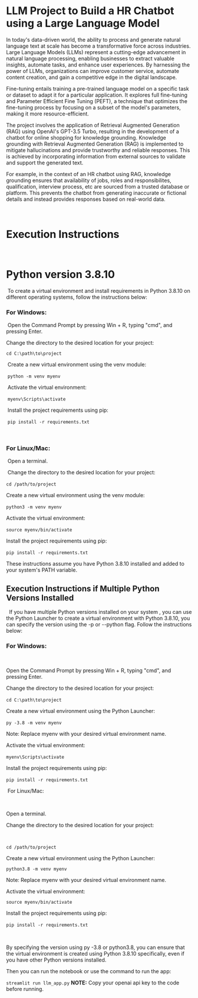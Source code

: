
# **LLM Project to Build a HR Chatbot using a Large Language Model**

In today's data-driven world, the ability to process and generate natural language text at scale has become a transformative force across industries. Large Language Models (LLMs) represent a cutting-edge advancement in natural language processing, enabling businesses to extract valuable insights, automate tasks, and enhance user experiences. By harnessing the power of LLMs, organizations can improve customer service, automate content creation, and gain a competitive edge in the digital landscape.

Fine-tuning entails training a pre-trained language model on a specific task or dataset to adapt it for a particular application. It explores full fine-tuning and Parameter Efficient Fine Tuning (PEFT), a technique that optimizes the fine-tuning process by focusing on a subset of the model's parameters, making it more resource-efficient.

The project involves the application of Retrieval Augmented Generation (RAG) using OpenAI's GPT-3.5 Turbo, resulting in the development of a chatbot for online shopping for knowledge grounding. Knowledge grounding with Retrieval Augmented Generation (RAG) is implemented to mitigate hallucinations and provide trustworthy and reliable responses. This is achieved by incorporating information from external sources to validate and support the generated text.

For example, in the context of an HR chatbot using RAG, knowledge grounding ensures that availability of jobs, roles and responsibilites, qualification, interview process, etc are sourced from a trusted database or platform. This prevents the chatbot from generating inaccurate or fictional details and instead provides responses based on real-world data.

​
​
​
# Execution Instructions
​
# Python version 3.8.10
​
To create a virtual environment and install requirements in Python 3.8.10 on different operating systems, follow the instructions below:
​
### For Windows:
​
Open the Command Prompt by pressing Win + R, typing "cmd", and pressing Enter.
​

Change the directory to the desired location for your project:
​

`cd C:\path\to\project`

​
Create a new virtual environment using the venv module:

​
`python -m venv myenv`

​
Activate the virtual environment:

​
`myenv\Scripts\activate`

​
Install the project requirements using pip:

​
`pip install -r requirements.txt`


​
​
### For Linux/Mac:
​
Open a terminal.

​
Change the directory to the desired location for your project:
​

`cd /path/to/project`
​

Create a new virtual environment using the venv module:
​

`python3 -m venv myenv`
​

Activate the virtual environment:
​

`source myenv/bin/activate`
​

Install the project requirements using pip:
​

`pip install -r requirements.txt`
​

These instructions assume you have Python 3.8.10 installed and added to your system's PATH variable.
​
​

## Execution Instructions if Multiple Python Versions Installed
​
​
If you have multiple Python versions installed on your system , you can use the Python Launcher to create a virtual environment with Python 3.8.10, you can specify the version using the -p or --python flag. Follow the instructions below:
​

### For Windows:
​

Open the Command Prompt by pressing Win + R, typing "cmd", and pressing Enter.
​

Change the directory to the desired location for your project:
​

`cd C:\path\to\project`
​

Create a new virtual environment using the Python Launcher:
​

`py -3.8 -m venv myenv`
​

Note: Replace myenv with your desired virtual environment name.
​

Activate the virtual environment:
​

`myenv\Scripts\activate`
​

Install the project requirements using pip:
​

`pip install -r requirements.txt`
​

​
For Linux/Mac:

​

Open a terminal.
​

Change the directory to the desired location for your project:

​

`cd /path/to/project`


Create a new virtual environment using the Python Launcher:
​

`python3.8 -m venv myenv`


Note: Replace myenv with your desired virtual environment name.
​

Activate the virtual environment:
​

`source myenv/bin/activate`


Install the project requirements using pip:
​

`pip install -r requirements.txt`
​


​

By specifying the version using py -3.8 or python3.8, you can ensure that the virtual environment is created using Python 3.8.10 specifically, even if you have other Python versions installed.
​
​

Then you can run the notebook or use the command to run the app:

`streamlit run llm_app.py`
**NOTE:** Copy your openai api key to the code before running. 


